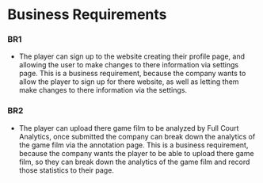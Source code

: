 # Business Requirements

### BR1
* The player can sign up to the website creating their profile page, and allowing the user to make changes to there information via settings page.
This is a business requirement, because the company wants to allow the player to sign up for there website, as well as letting them make changes to there information via the settings.

### BR2
* The player can upload there game film to be analyzed by Full Court Analytics, once submitted the company can break down the analytics of the game film via the annotation page.
This is a business requirement, because the company wants the player to be able to upload there game film, so they can break down the analytics of the game film and record those statistics to their page.
